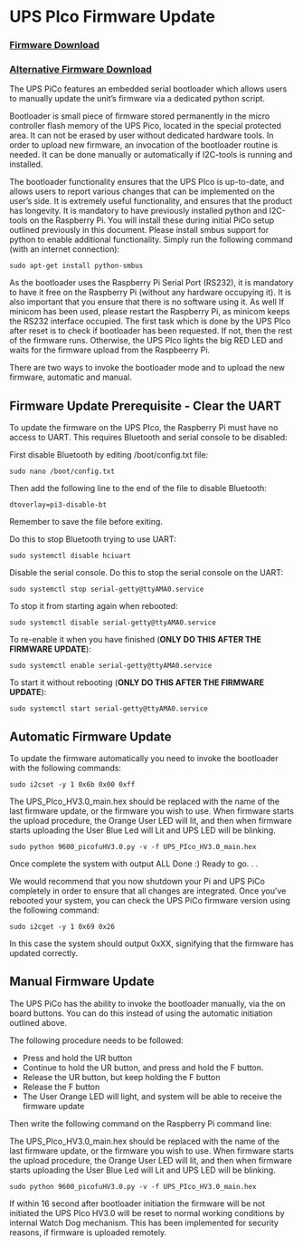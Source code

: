 # UPS PIco Firmware Update

### [Firmware Download](http://forum.modmypi.com/technical-support/ups-pico-firmware-update-troubleshooting-t1106.html)
### [Alternative Firmware Download](http://www.forum.pimodules.com/viewforum.php?f=25)

The UPS PiCo features an embedded serial bootloader which allows users to manually update the unit’s firmware via a dedicated python script.

Bootloader is small piece of firmware stored permanently in the micro controller flash memory of the UPS Pico, located in the special protected area. It can not be erased by user without dedicated hardware tools. In order to upload new firmware, an invocation of the bootloader routine is needed. It can be done manually or automatically if I2C-tools is running and installed. 

The bootloader functionality ensures that the UPS PIco is up-to-date, and allows users to report various changes that can be implemented on the user’s side. It is extremely useful functionality, and ensures that the product has longevity.
It is mandatory to have previously installed python and I2C-tools on the Raspberry Pi. You will install these during initial PiCo setup outlined previously in this document. Please install smbus support for python to enable additional functionality. Simply run the following command (with an internet connection):

    sudo apt-get install python-smbus

As the bootloader uses the Raspberry Pi Serial Port (RS232), it is mandatory to have it free on the Raspberry Pi (without any hardware occupying it). It is also important that you ensure that there is no software using it. As well If minicom has been used, please restart the Raspberry Pi, as minicom keeps the RS232 interface occupied.
The first task which is done by the UPS PIco after reset is to check if bootloader has been requested. If not, then the rest of the firmware runs. Otherwise, the UPS PIco lights the big RED LED and waits for the firmware upload from the Raspbeerry Pi.

There are two ways to invoke the bootloader mode and to upload the new firmware, automatic and manual.

## Firmware Update Prerequisite - Clear the UART

To update the firmware on the UPS PIco, the Raspberry Pi must have no access to UART. This requires Bluetooth and serial console to be disabled:

First disable Bluetooth by editing /boot/config.txt file:

    sudo nano /boot/config.txt

Then add the following line to the end of the file to disable Bluetooth:

    dtoverlay=pi3-disable-bt

Remember to save the file before exiting.

Do this to stop Bluetooth trying to use UART:

    sudo systemctl disable hciuart

Disable the serial console. Do this to stop the serial console on the UART:

    sudo systemctl stop serial-getty@ttyAMA0.service

To stop it from starting again when rebooted:

    sudo systemctl disable serial-getty@ttyAMA0.service

To re-enable it when you have finished (**ONLY DO THIS AFTER THE FIRMWARE UPDATE**):

    sudo systemctl enable serial-getty@ttyAMA0.service

To start it without rebooting (**ONLY DO THIS AFTER THE FIRMWARE UPDATE**):

    sudo systemctl start serial-getty@ttyAMA0.service

## Automatic Firmware Update

To update the firmware automatically you need to invoke the bootloader with the following commands:

    sudo i2cset -y 1 0x6b 0x00 0xff

The UPS_PIco_HV3.0_main.hex should be replaced with the name of the last firmware update, or the firmware you wish to use.
When firmware starts the upload procedure, the Orange User LED will lit, and then when firmware starts uploading the User Blue Led will Lit and UPS LED will be blinking.

    sudo python 9600_picofuHV3.0.py -v -f UPS_PIco_HV3.0_main.hex

Once complete the system with output ALL Done :) Ready to go. . .

We would recommend that you now shutdown your Pi and UPS PiCo completely in order to ensure that all changes are integrated. Once you’ve rebooted your system, you can check the UPS PiCo firmware version using the following command:

    sudo i2cget -y 1 0x69 0x26

In this case the system should output 0xXX, signifying that the firmware has updated correctly.

## Manual Firmware Update

The UPS PiCo has the ability to invoke the bootloader manually, via the on board buttons. You can do this instead of using the automatic initiation outlined above.

The following procedure needs to be followed:

* Press and hold the UR button
* Continue to hold the UR button, and press and hold the F button.
* Release the UR button, but keep holding the F button
* Release the F button
* The User Orange LED will light, and system will be able to receive the firmware update

Then write the following command on the Raspberry Pi command line:

The UPS_PIco_HV3.0_main.hex should be replaced with the name of the last firmware update, or the firmware you wish to use.
When firmware starts the upload procedure, the Orange User LED will lit, and then when firmware starts uploading the User Blue Led will Lit and UPS LED will be blinking.

    sudo python 9600_picofuHV3.0.py -v -f UPS_PIco_HV3.0_main.hex

If within 16 second after bootloader initiation the firmware will be not initiated the UPS PIco HV3.0 will be reset to normal working conditions by internal Watch Dog mechanism. This has been implemented for security reasons, if firmware is uploaded remotely. 